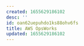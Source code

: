 ```yaml
---
created: 1655629186102
desc: ''
id: oan62uepuhdo1ks88ohv6fs
title: AWS OpsWorks
updated: 1655629186102
---
```

   
